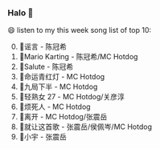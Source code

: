 

### Halo 👋

😄 listen to my this week song list of top 10:

0. 🌈谣言 - 陈冠希
1. 🌈Mario Karting - 陈冠希/MC Hotdog
2. 🌈Salute - 陈冠希
3. 🌈命运青红灯 - MC Hotdog
4. 🌈九局下半 - MC Hotdog
5. 🌈轻熟女 27 - MC Hotdog/关彦淳
6. 🌈烦死人 - MC Hotdog
7. 🌈离开 - MC Hotdog/张震岳
8. 🌈就让这首歌 - 张震岳/侯佩岑/MC Hotdog
9. 🌈小宇 - 张震岳

